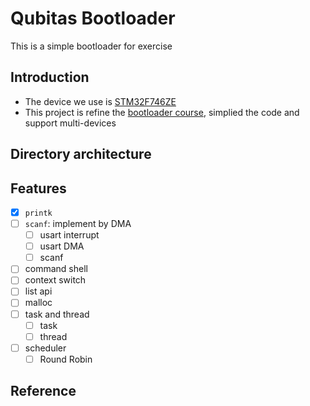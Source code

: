 # Qubitas Bootloader

This is a simple bootloader for exercise

## Introduction

- The device we use is [STM32F746ZE](https://www.st.com/en/evaluation-tools/nucleo-f746zg.html)
- This project is refine
  the [bootloader course](https://www.udemy.com/course/stm32f4-arm-cortex-mx-custom-bootloader-development/learn/lecture/10026148#overview),
  simplied the code and support multi-devices

## 

## Directory architecture

## Features
- [x] `printk`
- [ ] `scanf`: implement by DMA
    - [ ] usart interrupt
    - [ ] usart DMA
    - [ ] scanf
- [ ] command shell
- [ ] context switch
- [ ] list api
- [ ] malloc
- [ ] task and thread
    - [ ] task
    - [ ] thread
- [ ] scheduler
    - [ ] Round Robin

## Reference